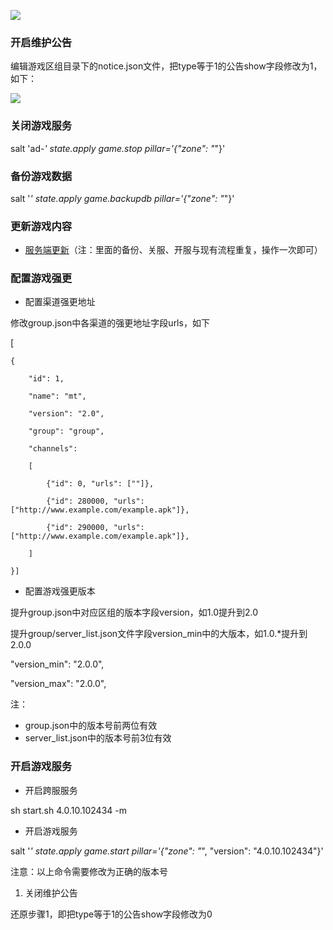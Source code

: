 ![](https://cdn.nlark.com/yuque/0/2024/png/43288467/1713175038742-1fc5c32e-8d32-4741-bda5-1ab30d7cf421.png)

### 开启维护公告
编辑游戏区组目录下的notice.json文件，把type等于1的公告show字段修改为1，如下：

![](https://cdn.nlark.com/yuque/0/2024/png/43288467/1713175039002-e5a6349a-3e0f-47d3-a83b-7469b40943b1.png)

### 关闭游戏服务
salt 'ad-*' state.apply game.stop pillar='{"zone": "*"}'

### 备份游戏数据
salt '*' state.apply game.backupdb pillar='{"zone": "*"}'

### 更新游戏内容
+ [<u>服务端更新</u>](https://thoughts.teambition.com/workspaces/5dfb64dfdd03ff001360619e/docs/5ed747221bb9330001331ed3)（注：里面的备份、关服、开服与现有流程重复，操作一次即可）

### 配置游戏强更
+ 配置渠道强更地址

修改group.json中各渠道的强更地址字段urls，如下

[

    {

        "id": 1,

        "name": "mt",

        "version": "2.0",

        "group": "group",

        "channels": 

        [

            {"id": 0, "urls": [""]},

            {"id": 280000, "urls": ["http://www.example.com/example.apk"]},

            {"id": 290000, "urls": ["http://www.example.com/example.apk"]},

        ]

    }]

+ 配置游戏强更版本

提升group.json中对应区组的版本字段version，如1.0提升到2.0

提升group/server_list.json文件字段version_min中的大版本，如1.0.*提升到2.0.0

"version_min": "2.0.0",

"version_max": "2.0.0",

注：

+ group.json中的版本号前两位有效
+ server_list.json中的版本号前3位有效

### 开启游戏服务
+ 开启跨服服务

sh start.sh 4.0.10.102434 -m

+ 开启游戏服务

salt '*' state.apply game.start pillar='{"zone": "*", "version": "4.0.10.102434"}'

注意：以上命令需要修改为正确的版本号

1. 关闭维护公告

还原步骤1，即把type等于1的公告show字段修改为0

